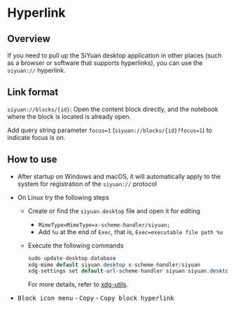 # Hyperlink

## Overview

If you need to pull up the SiYuan desktop application in other places (such as a browser or software that supports hyperlinks), you can use the `siyuan://` hyperlink.

## Link format

`siyuan://blocks/{id}`: Open the content block directly, and the notebook where the block is located is already open.

Add query string parameter `focus=1` (`siyuan://blocks/{id}?focus=1`) to indicate focus is on.

## How to use

- After startup on Windows and macOS, it will automatically apply to the system for registration of the `siyuan://` protocol
- On Linux try the following steps

  - Create or find the `siyuan.desktop` file and open it for editing

    - `MimeType=MimeType=x-scheme-handler/siyuan;`
    - Add `%u` at the end of `Exec`, that is, `Exec=executable file path %u`
  - Execute the following commands

    ```java
    sudo update-desktop-database
    xdg-mime default siyuan.desktop x-scheme-handler/siyuan
    xdg-settings set default-url-scheme-handler siyuan siyuan.desktop
    ```
    For more details, refer to [xdg-utils](https://www.freedesktop.org/wiki/Software/xdg-utils/).
- ​<kbd>Block icon menu</kbd> - <kbd>Copy</kbd> - <kbd>Copy block hyperlink</kbd>​
